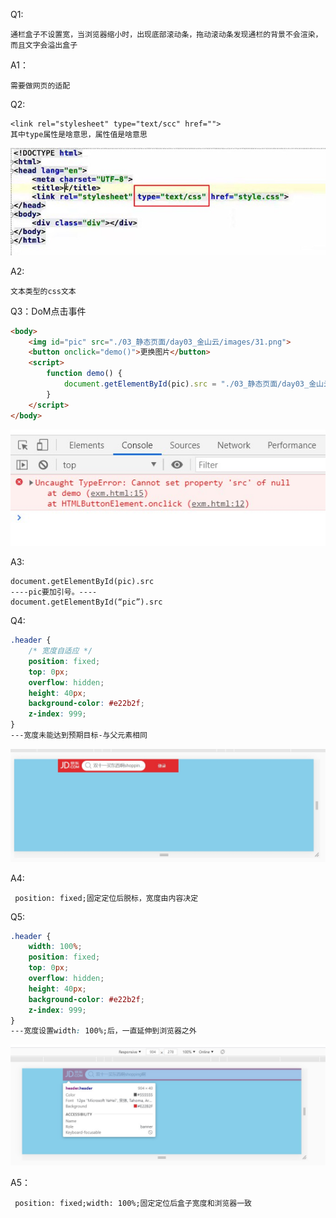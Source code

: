 Q1:
```
通栏盒子不设置宽，当浏览器缩小时，出现底部滚动条，拖动滚动条发现通栏的背景不会渲染，而且文字会溢出盒子
```

A1：

```
需要做网页的适配
```

Q2:

```
<link rel="stylesheet" type="text/scc" href="">
其中type属性是啥意思，属性值是啥意思
```

![](./image/Q2_type属性的属性值.jpg)

A2:

```
文本类型的css文本
```

Q3：DoM点击事件

```html
<body>
    <img id="pic" src="./03_静态页面/day03_金山云/images/31.png">
    <button onclick="demo()">更换图片</button>
    <script>
        function demo() {
            document.getElementById(pic).src = "./03_静态页面/day03_金山云/images/40.jpg";
        }
    </script>
</body>
```

![Q3_DOM点击事件](./image/Q3_DOM点击事件.jpg)

A3:

```
document.getElementById(pic).src
----pic要加引号。----
document.getElementById(“pic”).src
```

Q4:

```css
.header {
    /* 宽度自适应 */
    position: fixed;
    top: 0px;
    overflow: hidden;
    height: 40px;
    background-color: #e22b2f;
    z-index: 999;
}
---宽度未能达到预期目标-与父元素相同
```

![Q4_固定定位](./image/Q4_固定定位.jpg)

A4:

```
 position: fixed;固定定位后脱标，宽度由内容决定
```

Q5:

```css
.header {
    width: 100%;
    position: fixed;
    top: 0px;
    overflow: hidden;
    height: 40px;
    background-color: #e22b2f;
    z-index: 999;
}
---宽度设置width: 100%;后，一直延伸到浏览器之外
```

![Q5_固定定位](./image/Q5_固定定位.jpg)

A5：

```
 position: fixed;width: 100%;固定定位后盒子宽度和浏览器一致
```

